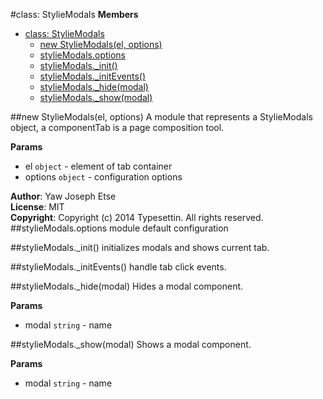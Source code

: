 <a name="StylieModals"></a>
#class: StylieModals
**Members**

* [class: StylieModals](#StylieModals)
  * [new StylieModals(el, options)](#new_StylieModals)
  * [stylieModals.options](#StylieModals#options)
  * [stylieModals._init()](#StylieModals#_init)
  * [stylieModals._initEvents()](#StylieModals#_initEvents)
  * [stylieModals._hide(modal)](#StylieModals#_hide)
  * [stylieModals._show(modal)](#StylieModals#_show)

<a name="new_StylieModals"></a>
##new StylieModals(el, options)
A module that represents a StylieModals object, a componentTab is a page composition tool.

**Params**

- el `object` - element of tab container  
- options `object` - configuration options  

**Author**: Yaw Joseph Etse  
**License**: MIT  
**Copyright**: Copyright (c) 2014 Typesettin. All rights reserved.  
<a name="StylieModals#options"></a>
##stylieModals.options
module default configuration

<a name="StylieModals#_init"></a>
##stylieModals._init()
initializes modals and shows current tab.

<a name="StylieModals#_initEvents"></a>
##stylieModals._initEvents()
handle tab click events.

<a name="StylieModals#_hide"></a>
##stylieModals._hide(modal)
Hides a modal component.

**Params**

- modal `string` - name  

<a name="StylieModals#_show"></a>
##stylieModals._show(modal)
Shows a modal component.

**Params**

- modal `string` - name  

